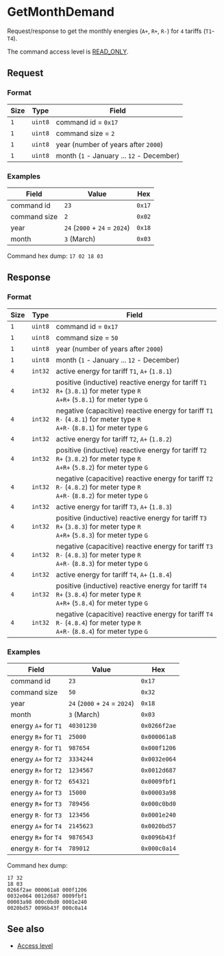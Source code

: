 # GetMonthDemand

Request/response to get the monthly energies (`A+`, `R+`, `R-`) for `4` tariffs (`T1`-`T4`).

The command access level is [READ_ONLY](../basics.md#command-access-level).


## Request

### Format

| Size | Type    | Field                                     |
| ---- | ------- | ----------------------------------------- |
| `1`  | `uint8` | command id = `0x17`                       |
| `1`  | `uint8` | command size = `2`                        |
| `1`  | `uint8` | year (number of years after `2000`)       |
| `1`  | `uint8` | month (`1` - January ... `12` - December) |

### Examples

| Field        | Value                         | Hex    |
| ------------ | ----------------------------- | ------ |
| command id   | `23`                          | `0x17` |
| command size | `2`                           | `0x02` |
| year         | `24` (`2000` + `24` = `2024`) | `0x18` |
| month        | `3` (March)                   | `0x03` |

Command hex dump: `17 02 18 03`


## Response

### Format

| Size | Type    | Field                                                                                                                             |
| ---- | ------- | --------------------------------------------------------------------------------------------------------------------------------- |
| `1`  | `uint8` | command id = `0x17`                                                                                                               |
| `1`  | `uint8` | command size = `50`                                                                                                               |
| `1`  | `uint8` | year (number of years after `2000`)                                                                                               |
| `1`  | `uint8` | month (`1` - January ... `12` - December)                                                                                         |
| `4`  | `int32` | active energy for tariff `T1`, `A+` (`1.8.1`)                                                                                     |
| `4`  | `int32` | positive (inductive) reactive energy for tariff `T1`<br>`R+` (`3.8.1`) for meter type `R`<br>`A+R+` (`5.8.1`) for meter type `G`  |
| `4`  | `int32` | negative (capacitive) reactive energy for tariff `T1`<br>`R-` (`4.8.1`) for meter type `R`<br>`A+R-` (`8.8.1`) for meter type `G` |
| `4`  | `int32` | active energy for tariff `T2`, `A+` (`1.8.2`)                                                                                     |
| `4`  | `int32` | positive (inductive) reactive energy for tariff `T2`<br>`R+` (`3.8.2`) for meter type `R`<br>`A+R+` (`5.8.2`) for meter type `G`  |
| `4`  | `int32` | negative (capacitive) reactive energy for tariff `T2`<br>`R-` (`4.8.2`) for meter type `R`<br>`A+R-` (`8.8.2`) for meter type `G` |
| `4`  | `int32` | active energy for tariff `T3`, `A+` (`1.8.3`)                                                                                     |
| `4`  | `int32` | positive (inductive) reactive energy for tariff `T3`<br>`R+` (`3.8.3`) for meter type `R`<br>`A+R+` (`5.8.3`) for meter type `G`  |
| `4`  | `int32` | negative (capacitive) reactive energy for tariff `T3`<br>`R-` (`4.8.3`) for meter type `R`<br>`A+R-` (`8.8.3`) for meter type `G` |
| `4`  | `int32` | active energy for tariff `T4`, `A+` (`1.8.4`)                                                                                     |
| `4`  | `int32` | positive (inductive) reactive energy for tariff `T4`<br>`R+` (`3.8.4`) for meter type `R`<br>`A+R+` (`5.8.4`) for meter type `G`  |
| `4`  | `int32` | negative (capacitive) reactive energy for tariff `T4`<br>`R-` (`4.8.4`) for meter type `R`<br>`A+R-` (`8.8.4`) for meter type `G` |

### Examples

| Field                | Value                         | Hex          |
| -------------------- | ----------------------------- | ------------ |
| command id           | `23`                          | `0x17`       |
| command size         | `50`                          | `0x32`       |
| year                 | `24` (`2000` + `24` = `2024`) | `0x18`       |
| month                | `3` (March)                   | `0x03`       |
| energy `A+` for `T1` | `40301230`                    | `0x0266f2ae` |
| energy `R+` for `T1` | `25000`                       | `0x000061a8` |
| energy `R-` for `T1` | `987654`                      | `0x000f1206` |
| energy `A+` for `T2` | `3334244`                     | `0x0032e064` |
| energy `R+` for `T2` | `1234567`                     | `0x0012d687` |
| energy `R-` for `T2` | `654321`                      | `0x0009fbf1` |
| energy `A+` for `T3` | `15000`                       | `0x00003a98` |
| energy `R+` for `T3` | `789456`                      | `0x000c0bd0` |
| energy `R-` for `T3` | `123456`                      | `0x0001e240` |
| energy `A+` for `T4` | `2145623`                     | `0x0020bd57` |
| energy `R+` for `T4` | `9876543`                     | `0x0096b43f` |
| energy `R-` for `T4` | `789012`                      | `0x000c0a14` |

Command hex dump:
```
17 32
18 03
0266f2ae 000061a8 000f1206
0032e064 0012d687 0009fbf1
00003a98 000c0bd0 0001e240
0020bd57 0096b43f 000c0a14
```


## See also

* [Access level](../basics.md#command-access-level)
